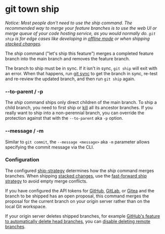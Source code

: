 # git town ship

_Notice: Most people don't need to use the _ship_ command. The recommended way
to merge your feature branches is to use the web UI or merge queue of your code
hosting service, as you would normally do. `git ship` is for edge cases like
developing in [offline mode](../preferences/offline.md) or when shipping
[stacked changes](../stacked-changes.md)._

The _ship_ command ("let's ship this feature") merges a completed feature branch
into the main branch and removes the feature branch.

The branch to ship must be in sync. If it isn't in sync, `git ship` will exit
with an error. When that happens, run [git sync](sync.md) to get the branch in
sync, re-test and re-review the updated branch, and then run `git ship` again.

### --to-parent / -p

The _ship_ command ships only direct children of the main branch. To ship a
child branch, you need to first ship or [kill](kill.md) all its ancestor
branches. If you really want to ship into a non-perennial branch, you can
override the protection against that with the `--to-parent` aka `-p` option.

### --message / -m

Similar to `git commit`, the `--message <message>` aka `-m` parameter allows
specifying the commit message via the CLI.

### Configuration

The configured [ship-strategy](../preferences/ship-strategy.md) determines how
the _ship_ command merges branches. When shipping
[stacked changes](../stacked-changes.md), use the
[fast-forward ship strategy](../preferences/ship-strategy.md#fast-forward) to
avoid empty merge conflicts.

If you have configured the API tokens for
[GitHub](../preferences/github-token.md),
[GitLab](../preferences/gitlab-token.md), or
[Gitea](../preferences/gitea-token.md) and the branch to be shipped has an open
proposal, this command merges the proposal for the current branch on your origin
server rather than on the local Git workspace.

If your origin server deletes shipped branches, for example
[GitHub's feature to automatically delete head branches](https://help.github.com/en/github/administering-a-repository/managing-the-automatic-deletion-of-branches),
you can
[disable deleting remote branches](../preferences/ship-delete-tracking-branch.md).
